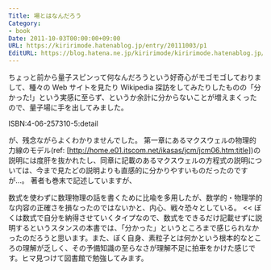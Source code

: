 ```yaml
---
Title: 場とはなんだろう
Category:
- book
Date: 2011-10-03T00:00:00+09:00
URL: https://kiririmode.hatenablog.jp/entry/20111003/p1
EditURL: https://blog.hatena.ne.jp/kiririmode/kiririmode.hatenablog.jp/atom/entry/8454420450078210877
---
```



ちょっと前から量子スピンって何なんだろうという好奇心がモゴモゴしておりまして、種々の Web サイトを見たり Wikipedia 探訪をしてみたりしたものの「分かった!」という実感に至らず、というか余計に分からないことが増えまくったので、量子場に手を出してみました。

ISBN:4-06-257310-5:detail

が、残念ながらよくわかりませんでした。
第一章にあるマクスウェルの物理的力線のモデル(ref: [http://home.e01.itscom.net/ikasas/jcm/jcm06.htm:title])の説明には度肝を抜かれたし、同章に記載のあるマクスウェルの方程式の説明については、今まで見たどの説明よりも直感的に分かりやすいものだったのですが…。
著者も巻末で記述していますが、
>>
数式を使わずに数理物理の話を書くために比喩を多用したが、数学的・物理学的な内容の正確さを損なったのではないかと、内心、戦々恐々としている。
<<
ぼくは数式で自分を納得させていくタイプなので、数式をできるだけ記載せずに説明するというスタンスの本書では、「分かった」というところまで感じられなかったのだろうと思います。また、ぼく自身、素粒子とは何かという根本的なところの理解が乏しく、その予備知識の至らなさが理解不足に拍車をかけた感じです。ヒマ見つけて図書館で勉強してみます。
